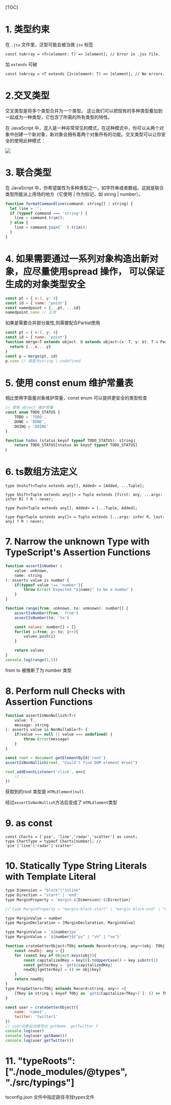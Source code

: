 [TOC]

# 1. 类型约束
在 `.jsx` 文件里，泛型可能会被当做 `jsx` 标签
```
const toArray = <T>(element: T) => [element]; // Error in .jsx file.
```
加 `extends` 可破
```
const toArray = <T extends {}>(element: T) => [element]; // No errors.
```



# 2.交叉类型

交叉类型是将多个类型合并为一个类型。 这让我们可以把现有的多种类型叠加到一起成为一种类型，它包含了所需的所有类型的特性。

在 JavaScript 中，混入是一种非常常见的模式，在这种模式中，你可以从两个对象中创建一个新对象，新对象会拥有着两个对象所有的功能。交叉类型可以让你安全的使用此种模式：

![](https://mmbiz.qpic.cn/mmbiz_png/Fq2ZIx64zaQnKAIsmhGRe5BXGhcRsKeBWIcASjXqtwJlkEtcOqOIbX7rgXfXEpVQRkO3kicfU1UShQbj5VSZ6ibw/640?wx_fmt=png&tp=webp&wxfrom=5&wx_lazy=1&wx_co=1)



# 3. 联合类型

在 JavaScript 中，你希望属性为多种类型之一，如字符串或者数组。这就是联合类型所能派上用场的地方（它使用 | 作为标记，如 string | number）。
```javascript
function formatCommandline(command: string[] | string) {
  let line = '';
  if (typeof command === 'string') {
    line = command.trim();
  } else {
    line = command.join(' ').trim();
  }
}
```



# 4. 如果需要通过一系列对象构造出新对象，应尽量使用spread 操作， 可以保证生成的对象类型安全

```js
const pt = { x:3, y: 4}
const id = { name: 'point'}
const namedpoint = {...pt, ...id}
namedpoint.name // 正常
```
如果是需要合并部分属性,则需要配合Partial使用
```js
const pt = { x:3, y: 4}
const id = { name: 'point'}
function merge<T extends object, U extends object>(x: T, y: U): T & Partial<U>  {
  return {...x,...y}
}
const p = merge(pt, id)
p.name // 类型为string | undefined
```


# 5. 使用 const enum 维护常量表
相比使用字面量对象维护常量，const enum 可以提供更安全的类型检查
```js
// 使用 object 维护常量
const enum TODO_STATUS {
    TODO = 'TODO',
    DONE = 'DONE',
    DOING = 'DOING'
}

function todos (status:keyof typeof TODO_STATUS): string｛  
    return TODO_STATUS[status as keyof typeof TODO_STATUS]
｝
```


# 6. ts数组方法定义

`type Unshift<Tuple extends any[], Added> = [Added, ...Tuple];`

`type Shift<Tuple extends any[]> = Tuple extends [first: any, ...args: infer R] ? R : never;`

`type Push<Tuple extends any[], Added> = [...Tuple, Added];`

`type Pop<Tuple extends any[]> = Tuple extends [...args: infer R, last: any] ? R : never;`



# 7.  Narrow the unknown Type with TypeScript's Assertion Functions

```js
function assertIsNumber (
	value: unknown,
	name: string
): asserts value is number {
	if(typeof value !== 'number'){
		throw Error(`Expected "${name}" to be a number`)
	}
}

function range(from: unknown, to: unknown): number[] {
	assertIsNumber(from,' from')
	assertIsNumber(to, 'to')

	const values: number[] = []
	for(let i=from; i< to; i++){
		values.push(i)
	}

	return values
}
console.log(range(1,5))
```

from to 被推断了为 number 类型



# 8. Perform null Checks with Assertion Functions

```js
function assertIsNonNullish<T>(
	value: T,
	message: string
): asserts value is NonNullable<T> {
	if(value === null || value === undefined) {
		throw Error(message)
	}
}

const root = document.getElementById('root')
assertIsNonNullish(root, "Could't find DOM element #root")

root.addEventListener('click', e=>{
	// ...
})
```

获取到的root 类型是 `HTMLElement|null`

经过`assertIsNonNullish`方法后变成了 `HTMLElement`类型



# 9. as const

```
const Charts = ['pie', 'line','radar','scatter'] as const;
type ChartType = typeof Charts[number]; // 'pie'|'line'|'radar'|'scatter'
```



# 10. Statically Type String Literals with Template Literal

```js
type Dimension = "block"|"inline"
type Direction = "start" | 'end'
type MarginProperty = `margin-${Dimension}-${Direction}`

// type MarginProperty = "margin-block-start" | "margin-block-end" | "margin-inline-start" | "margin-inline-end"

type MarginValue = number
type MarginDeclaration = [MarginDeclaration, MarginValue]

type MarginValue = `${number}px`
type MarginValue = `${number}${"px" | "vh" | "vw"}`
```



```js
function crateGetterObject<TObj extends Record<string, any>>(obj: TObj): PropGetters<TObj> {
	const newObj: any = {}
	for (const key of Object.keys(obj)){
		const capitalizedKey = key[0].toUpperCase() + key.substr(1)
		const getterKey = `get${capitalizedKey}`
		newObj[getterKey] = () => obj[key]
	}
	return newObj
}
type PropGetters<TObj extends Record<string, any>> ={
	[TKey in string & keyof TObj as `get${Capitalize<TKey>}`]: () => TObj[TKey]
}

const user = crateGetterObject({
	name: 'name1',
	twitter: 'twitter1'
})
// user对象自动推导出 getName  getTwitter f
console.log(user)
console.log(user.getName())
console.log(user.getTwitter())
```



# 11.  "typeRoots": ["./node_modules/@types", "./src/typings"]

tsconfig.json 文件中指定路径寻找types文件
